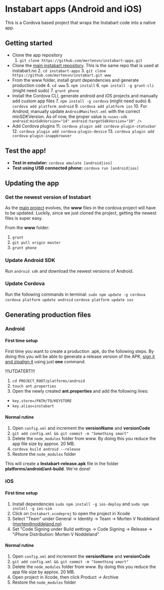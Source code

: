 Instabart apps (Android and iOS)
==============

This is a Cordova based project that wraps the Instabart code into a native app.

## Getting started
-  Clone the app repository
    1. `git clone https://github.com/mortenvn/instabart-apps.git`
- Clone the [main instabart repository](https://github.com/mortenvn/instabart.git). This is the same repo that is used at instabart.no
    2. `cd instabart-apps`
    3. `git clone https://github.com/mortenvn/instabart.git www`
- From the www folder, install grunt dependencies and generate production code
    4. `cd www`
    5. `npm install`
    6. `npm install -g grunt-cli` (might need sudo)
    7. `grunt phone`
- Install the Cordova CLI, generate android and iOS projects and manually add custom app files
    7. `npm install -g cordova` (might need sudo)
    8. `cordova add platform android`
    9. `cordova add platform ios`
    10. For Android, manually update `AndroidManifest.xml` with the correct minSDKVersion. As of now, the proper value is `<uses-sdk android:minSdkVersion="14" android:targetSdkVersion="19" />`
- Add Cordova plugins
    11. `cordova plugin add cordova-plugin-statusbar`
    12. `cordova plugin add cordova-plugin-device`
    13. `cordova plugin add cordova-plugin-inappbrowser`

## Test the app!
- **Test in emulator:** `cordova emulate [android|ios]`
- **Test using USB connected phone:** `cordova run [android|ios]`

## Updating the app
### Get the newest version of Instabart
As the [main project](https://github.com/mortenvn/instabart.git) evolves, the **www** files in the cordova project will have to be updated. Luckily, since we just cloned the project, getting the newest files is super easy.

From the **www** folder:

1. `grunt`
2. `git pull origin master`
3. `grunt phone`

### Update Android SDK
Run `android sdk` and download the newest versions of Android.

### Update Cordova
Run the following commands in terminal:
`sudo npm update -g cordova`
`cordova platform update android`
`cordova platform update ios`

## Generating production files
### Android
#### First time setup
First time you want to create a production .apk, do the following steps. By doing this you will be able to generate a release version of the APK, [sign it and zipalign it](http://developer.android.com/tools/publishing/app-signing.html) using just **one** command.

!!!UTDATERT!!!
1. `cd PROJECT_ROOT/platforms/android`
2.  `touch ant.properties`
3.  Open the newly created **ant.properties** and add the following lines:
   - `key.store=/PATH/TO/KEYSTORE`
   - `key.alias=instabart`

#### Normal rutine
1. Open `config.xml` and increment the **versionName** and **versionCode**
2. `git add config.xml && git commit -m "Something smart"`
3. Delete the `node_modules` folder from www. By doing this you reduce the app file size by approx. 20 MB.
4. `cordova build android --release`
5. Restore the `node_modules` folder

This will create a **Instabart-release.apk** file in the folder **platforms/android/ant-build**. We're done!

### iOS
#### First time setup
1. Install dependencies `sudo npm install -g ios-deploy` and
`sudo npm install -g ios-sim`
2. Click on `Instabart.xcodeproj` to open the project in Xcode
3. Select "Team" under General -> Identity ->
Team -> Morten V Noddeland (morten@noddeland.no)
4. Set "Code Signing under Build settings -> Code Signing -> Release -> "iPhone Distribution: Morten V Noddeland"

#### Normal rutine
1. Open `config.xml` and increment the **versionName** and **versionCode**
2. `git add config.xml && git commit -m "Something smart"`
3. Delete the `node_modules` folder from www. By doing this you reduce the app file size by approx. 20 MB.
4. Open project in Xcode, then click Product -> Archive
5. Restore the `node_modules` folder
